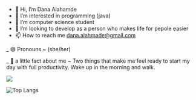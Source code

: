- 👋 Hi, I’m Dana Alahamde
- 👀 I’m interested in programming (java)
- 🌱 I’m computer science student
- 💞️ I’m looking to develop as a person who makes life for pepole easier 
- 📫 How to reach me dana.alahmade@gmail.com

_ 😄 Pronouns ~ (she/her)

_ 🌻 a little fact about me ~ Two things that make me feel ready to start my day with full productivity. Wake up in the morning and walk. 

![](https://github-profile-summary-cards.vercel.app/api/cards/profile-details?username=Danav4&theme=vue)

![Top Langs](https://github-readme-stats.vercel.app/api/top-langs/?username=Danav4&theme=tokyolight)

<!---
DanaV4/DanaV4 is a ✨ special ✨ repository because its `README.md` (this file) appears on your GitHub profile.
You can click the Preview link to take a look at your changes.
--->
